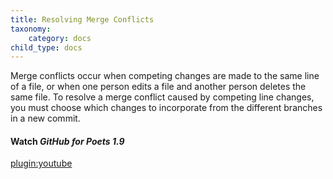```yaml
---
title: Resolving Merge Conflicts
taxonomy:
    category: docs
child_type: docs
---
```


Merge conflicts occur when competing changes are made to the same line of a file, or when one person edits a file and another person deletes the same file. To resolve a merge conflict caused by competing line changes, you must choose which changes to incorporate from the different branches in a new commit.

#### Watch *GitHub for Poets 1.9*

[plugin:youtube](https://youtu.be/JtIX3HJKwfo)
